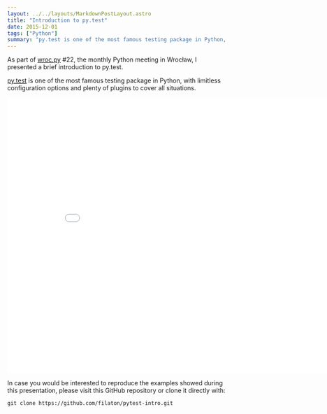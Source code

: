 ```yaml
---
layout: ../../layouts/MarkdownPostLayout.astro
title: "Introduction to py.test"
date: 2015-12-01
tags: ["Python"]
summary: "py.test is one of the most famous testing package in Python, with limitless configuration options and plenty of plugins to cover all situations."
---
```

As part of [wroc.py](http://www.meetup.com/wrocpy/) #22, the monthly Python meeting in Wrocław, I presented a brief introduction to py.test.

[py.test](pytest.org) is one of the most famous testing package in Python, with limitless configuration options and plenty of plugins to cover all situations.


<iframe src="//slides.com/jeancruypenynck/introduction-to-pytest/embed" width="864" height="630" scrolling="no" frameborder="0" 0="webkitallowfullscreen" 1="mozallowfullscreen" 2="allowfullscreen" class="iframe-class"></iframe>

In case you would be interested to reproduce the examples showed during this presentation, please visit this GitHub repository or clone it directly with:

    git clone https://github.com/filaton/pytest-intro.git